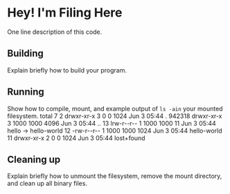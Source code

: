 # Hey! I'm Filing Here

One line description of this code.

## Building

Explain briefly how to build your program.

## Running

Show how to compile, mount, and example output of `ls -ain` your mounted
filesystem.
total 7
     2 drwxr-xr-x 3    0    0 1024 Jun  3 05:44 .
942318 drwxr-xr-x 3 1000 1000 4096 Jun  3 05:44 ..
    13 lrw-r--r-- 1 1000 1000   11 Jun  3 05:44 hello -> hello-world
    12 -rw-r--r-- 1 1000 1000 1024 Jun  3 05:44 hello-world
    11 drwxr-xr-x 2    0    0 1024 Jun  3 05:44 lost+found



## Cleaning up

Explain briefly how to unmount the filesystem, remove the mount directory, and
clean up all binary files.
